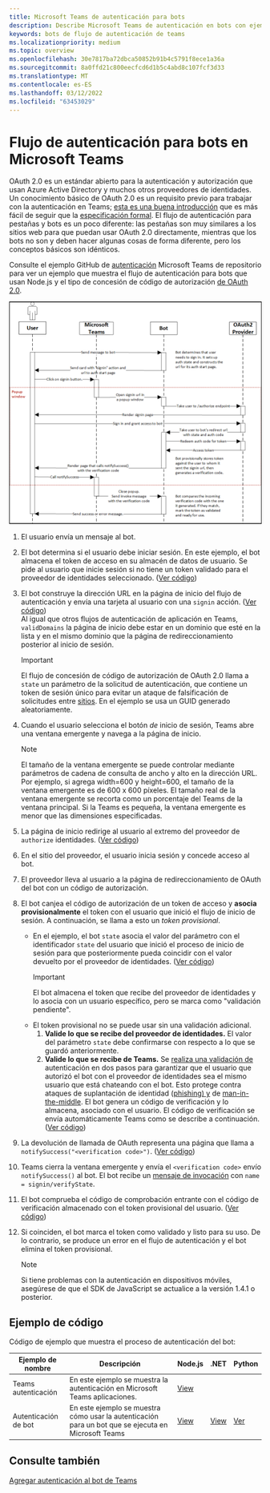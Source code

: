 ```yaml
---
title: Microsoft Teams de autenticación para bots
description: Describe Microsoft Teams de autenticación en bots con ejemplo de código.
keywords: bots de flujo de autenticación de teams
ms.localizationpriority: medium
ms.topic: overview
ms.openlocfilehash: 30e7817ba72dbca50852b91b4c5791f8ece1a36a
ms.sourcegitcommit: 8a0ffd21c800eecfcd6d1b5c4abd8c107fcf3d33
ms.translationtype: MT
ms.contentlocale: es-ES
ms.lasthandoff: 03/12/2022
ms.locfileid: "63453029"
---
```

# <a name="authentication-flow-for-bots-in-microsoft-teams"></a>Flujo de autenticación para bots en Microsoft Teams

OAuth 2.0 es un estándar abierto para la autenticación y autorización que usan Azure Active Directory y muchos otros proveedores de identidades. Un conocimiento básico de OAuth 2.0 es un requisito previo para trabajar con la autenticación en Teams; [esta es una buena introducción](https://aaronparecki.com/oauth-2-simplified/) que es más fácil de seguir que la [especificación formal](https://oauth.net/2/). El flujo de autenticación para pestañas y bots es un poco diferente: las pestañas son muy similares a los sitios web para que puedan usar OAuth 2.0 directamente, mientras que los bots no son y deben hacer algunas cosas de forma diferente, pero los conceptos básicos son idénticos.

Consulte el ejemplo GitHub de [autenticación](https://github.com/OfficeDev/Microsoft-Teams-Samples/tree/main/samples/app-auth/nodejs) Microsoft Teams de repositorio para ver un ejemplo que muestra el flujo de autenticación para bots que usan Node.js y el tipo de concesión de código de autorización [de OAuth 2.0](https://oauth.net/2/grant-types/authorization-code/).

![Diagrama de secuencia de autenticación de bot](../../../assets/images/authentication/bot_auth_sequence_diagram.png)

1. El usuario envía un mensaje al bot.
2. El bot determina si el usuario debe iniciar sesión.
   En este ejemplo, el bot almacena el token de acceso en su almacén de datos de usuario. Se pide al usuario que inicie sesión si no tiene un token validado para el proveedor de identidades seleccionado. ([Ver código](https://github.com/OfficeDev/microsoft-teams-sample-auth-node/blob/469952a26d618dbf884a3be53c7d921cc580b1e2/src/utils/AuthenticationUtils.ts#L58-L76))
3. El bot construye la dirección URL en la página de inicio del flujo de autenticación y envía una tarjeta al usuario con una `signin` acción. ([Ver código](https://github.com/OfficeDev/microsoft-teams-sample-auth-node/blob/469952a26d618dbf884a3be53c7d921cc580b1e2/src/dialogs/BaseIdentityDialog.ts#L160-L190))</br>
    Al igual que otros flujos de autenticación de aplicación en Teams, `validDomains` la página de inicio debe estar en un dominio que esté en la lista y en el mismo dominio que la página de redireccionamiento posterior al inicio de sesión.
    > [!IMPORTANT]
    > El flujo de concesión de código de autorización de OAuth 2.0 llama a `state` un parámetro de la solicitud de autenticación, que contiene un token de sesión único para evitar un ataque de falsificación de solicitudes entre [sitios](https://en.wikipedia.org/wiki/Cross-site_request_forgery). En el ejemplo se usa un GUID generado aleatoriamente.
4. Cuando el usuario selecciona el botón *de* inicio de sesión, Teams abre una ventana emergente y navega a la página de inicio.
   > [!NOTE]
   > El tamaño de la ventana emergente se puede controlar mediante parámetros de cadena de consulta de ancho y alto en la dirección URL. Por ejemplo, si agrega width=600 y height=600, el tamaño de la ventana emergente es de 600 x 600 píxeles. El tamaño real de la ventana emergente se recorta como un porcentaje del Teams de la ventana principal. Si la Teams es pequeña, la ventana emergente es menor que las dimensiones especificadas.

5. La página de inicio redirige al usuario al extremo del proveedor de `authorize` identidades. ([Ver código](https://github.com/OfficeDev/microsoft-teams-sample-auth-node/blob/469952a26d618dbf884a3be53c7d921cc580b1e2/public/html/auth-start.html#L51-L56))
6. En el sitio del proveedor, el usuario inicia sesión y concede acceso al bot.
7. El proveedor lleva al usuario a la página de redireccionamiento de OAuth del bot con un código de autorización.
8. El bot canjea el código de autorización de un token de acceso y **asocia provisionalmente** el token con el usuario que inició el flujo de inicio de sesión. A continuación, se llama a esto un *token provisional*.
    * En el ejemplo, el bot `state` asocia el valor del parámetro con el identificador `state` del usuario que inició el proceso de inicio de sesión para que posteriormente pueda coincidir con el valor devuelto por el proveedor de identidades. ([Ver código](https://github.com/OfficeDev/microsoft-teams-sample-auth-node/blob/469952a26d618dbf884a3be53c7d921cc580b1e2/src/AuthBot.ts#L70-L99))
      > [!IMPORTANT]
      > El bot almacena el token que recibe del proveedor de identidades y lo asocia con un usuario específico, pero se marca como "validación pendiente".
    * El token provisional no se puede usar sin una validación adicional.
      1. **Valide lo que se recibe del proveedor de identidades.** El valor del parámetro `state` debe confirmarse con respecto a lo que se guardó anteriormente.
      1. **Valide lo que se recibe de Teams.** Se [realiza una validación de](https://en.wikipedia.org/wiki/Man-in-the-middle_attack) autenticación en dos pasos para garantizar que el usuario que autorizó el bot con el proveedor de identidades sea el mismo usuario que está chateando con el bot. Esto protege contra ataques de suplantación de identidad ([phishing) y](https://en.wikipedia.org/wiki/Phishing) de [man-in-the-middle](https://en.wikipedia.org/wiki/Man-in-the-middle_attack). El bot genera un código de verificación y lo almacena, asociado con el usuario. El código de verificación se envía automáticamente Teams como se describe a continuación. ([Ver código](https://github.com/OfficeDev/microsoft-teams-sample-auth-node/blob/469952a26d618dbf884a3be53c7d921cc580b1e2/src/AuthBot.ts#L100-L113))
9. La devolución de llamada de OAuth representa una página que llama a `notifySuccess("<verification code>")`. ([Ver código](https://github.com/OfficeDev/microsoft-teams-sample-auth-node/blob/master/src/views/oauth-callback-success.hbs))
10. Teams cierra la ventana emergente y envía el `<verification code>` envío `notifySuccess()` al bot. El bot recibe un [mensaje de invocación](/bot-framework/dotnet/bot-builder-dotnet-activities#invoke) con `name = signin/verifyState`.
11. El bot comprueba el código de comprobación entrante con el código de verificación almacenado con el token provisional del usuario. ([Ver código](https://github.com/OfficeDev/microsoft-teams-sample-auth-node/blob/469952a26d618dbf884a3be53c7d921cc580b1e2/src/dialogs/BaseIdentityDialog.ts#L127-L140))
12. Si coinciden, el bot marca el token como validado y listo para su uso. De lo contrario, se produce un error en el flujo de autenticación y el bot elimina el token provisional.

    > [!NOTE]
    > Si tiene problemas con la autenticación en dispositivos móviles, asegúrese de que el SDK de JavaScript se actualice a la versión 1.4.1 o posterior.

## <a name="code-sample"></a>Ejemplo de código

Código de ejemplo que muestra el proceso de autenticación del bot:

| **Ejemplo de nombre** | **Descripción** | **Node.js** | **.NET** | **Python** |
|-----------------|----------------|--------------|----------|-----------|
| Teams autenticación | En este ejemplo se muestra la autenticación en Microsoft Teams aplicaciones. | [View](https://github.com/OfficeDev/microsoft-teams-sample-auth-node) | | |
| Autenticación de bot | En este ejemplo se muestra cómo usar la autenticación para un bot que se ejecuta en Microsoft Teams | [View](https://github.com/microsoft/BotBuilder-Samples/tree/main/samples/javascript_nodejs/46.teams-auth) | [View](https://github.com/microsoft/BotBuilder-Samples/tree/main/samples/csharp_dotnetcore/46.teams-auth) | [Ver](https://github.com/microsoft/BotBuilder-Samples/tree/main/samples/python/46.teams-auth)

## <a name="see-also"></a>Consulte también

[Agregar autenticación al bot de Teams](add-authentication.md)
